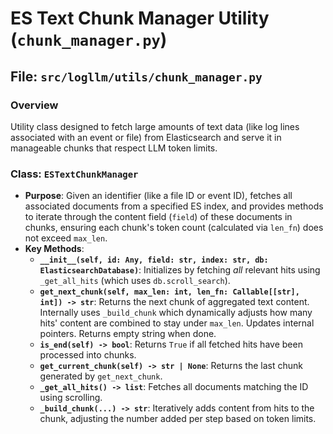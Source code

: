 # ES Text Chunk Manager Utility (`chunk_manager.py`)

## File: `src/logllm/utils/chunk_manager.py`

### Overview

Utility class designed to fetch large amounts of text data (like log lines associated with an event or file) from Elasticsearch and serve it in manageable chunks that respect LLM token limits.

### Class: `ESTextChunkManager`

- **Purpose**: Given an identifier (like a file ID or event ID), fetches all associated documents from a specified ES index, and provides methods to iterate through the content field (`field`) of these documents in chunks, ensuring each chunk's token count (calculated via `len_fn`) does not exceed `max_len`.
- **Key Methods**:
  - **`__init__(self, id: Any, field: str, index: str, db: ElasticsearchDatabase)`**: Initializes by fetching _all_ relevant hits using `_get_all_hits` (which uses `db.scroll_search`).
  - **`get_next_chunk(self, max_len: int, len_fn: Callable[[str], int]) -> str`**: Returns the next chunk of aggregated text content. Internally uses `_build_chunk` which dynamically adjusts how many hits' content are combined to stay under `max_len`. Updates internal pointers. Returns empty string when done.
  - **`is_end(self) -> bool`**: Returns `True` if all fetched hits have been processed into chunks.
  - **`get_current_chunk(self) -> str | None`**: Returns the last chunk generated by `get_next_chunk`.
  - **`_get_all_hits() -> list`**: Fetches all documents matching the ID using scrolling.
  - **`_build_chunk(...) -> str`**: Iteratively adds content from hits to the chunk, adjusting the number added per step based on token limits.
